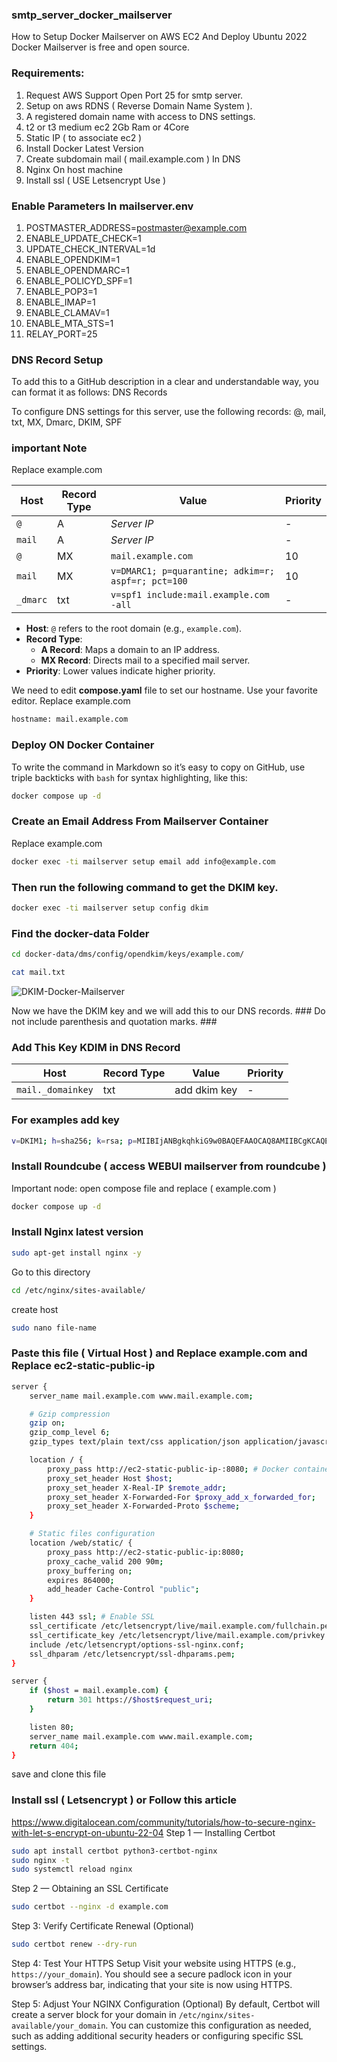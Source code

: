 ### smtp_server_docker_mailserver
How to Setup Docker Mailserver on AWS EC2 And Deploy Ubuntu 2022
Docker Mailserver is free and open source.

### Requirements:
1. Request AWS Support Open Port 25 for smtp server.
2. Setup on aws RDNS ( Reverse Domain Name System ).
3. A registered domain name with access to DNS settings.
4. t2 or t3 medium ec2 2Gb Ram or 4Core
5. Static IP ( to associate ec2 )
6. Install Docker Latest Version
7. Create subdomain mail ( mail.example.com ) In DNS
8. Nginx On host machine
9. Install ssl ( USE Letsencrypt Use )

### Enable Parameters In mailserver.env
1. POSTMASTER_ADDRESS=postmaster@example.com
2. ENABLE_UPDATE_CHECK=1
3. UPDATE_CHECK_INTERVAL=1d
4. ENABLE_OPENDKIM=1
5. ENABLE_OPENDMARC=1
6. ENABLE_POLICYD_SPF=1
7. ENABLE_POP3=1
8. ENABLE_IMAP=1
9. ENABLE_CLAMAV=1
10. ENABLE_MTA_STS=1
11. RELAY_PORT=25

### DNS Record Setup
To add this to a GitHub description in a clear and understandable way, you can format it as follows:
DNS Records

To configure DNS settings for this server, use the following records:
@, mail, txt, MX, Dmarc, DKIM, SPF
### important Note
Replace example.com

|   Host   |   Record Type   |      Value           | Priority |
|----------|-----------------|----------------------|----------|
| `@`      | A               | *Server IP*          | -        |
| `mail`   | A               | *Server IP*          | -        |
| `@`      | MX              | `mail.example.com`   | 10       |
| `mail`   | MX              | `v=DMARC1; p=quarantine; adkim=r; aspf=r; pct=100`  | 10       |
| `_dmarc` | txt             | `v=spf1 include:mail.example.com -all`              | -        |

- **Host**: `@` refers to the root domain (e.g., `example.com`).
- **Record Type**:
  - **A Record**: Maps a domain to an IP address.
  - **MX Record**: Directs mail to a specified mail server.
- **Priority**: Lower values indicate higher priority.


We need to edit **compose.yaml** file to set our hostname. Use your favorite editor.
Replace example.com
```bash
hostname: mail.example.com
```

### Deploy ON Docker Container
To write the command in Markdown so it’s easy to copy on GitHub, use triple backticks with `bash` for syntax highlighting, like this:

```bash
docker compose up -d
```
### Create an Email Address From Mailserver Container
Replace example.com
```bash
docker exec -ti mailserver setup email add info@example.com
```
### Then run the following command to get the DKIM key.
```bash
docker exec -ti mailserver setup config dkim
```
### Find the docker-data Folder
```bash
cd docker-data/dms/config/opendkim/keys/example.com/
```
```bash
cat mail.txt
```
![DKIM-Docker-Mailserver](https://github.com/user-attachments/assets/89afbbab-8730-4bdd-80d5-e59e7fb18679)

Now we have the DKIM key and we will add this to our DNS records. ### Do not include parenthesis and quotation marks. ###

### Add This Key KDIM in DNS Record
|           Host             |   Record Type   |      Value   | Priority |
|----------------------------|-----------------|--------------|----------|
| `mail._domainkey`          | txt             | add dkim key | -        |

### For examples add key
```bash
v=DKIM1; h=sha256; k=rsa; p=MIIBIjANBgkqhkiG9w0BAQEFAAOCAQ8AMIIBCgKCAQEAwf32ZQtSMObL/jRq9RN+A5jrYsbXkIZnEdOY3RW5wFgH+G8rN/Lcu8iCkHpp9nt0xBEG6Aksq76wLDa2hPgFKoRAYZmCIrFInhsVgBgTxk2gAmauW4rZExevM3FZE1TzeMsfQHB78AJMNiXKdQpRCR+ivOvxH9ahx9TucW+Nc+03zYyfDB5I12fh6/hYnN0MF4xaDuu7Ddgrjeh/eukYYQOUEtxPOm21BPVCiHFhdGX3Nk08rRr1ZZN8807hsJZj4+aCStmk4We+ik/R/x8noa0r2rHVAc2iNO5kklmt/34ueMd+ZPmZw3DaGvu9KRuXuBjcnX9B/xXCUfJQqeuM5QIDAQAB
```
### Install Roundcube ( access WEBUI mailserver from roundcube ) 
Important node: open compose file and replace ( example.com )
```bash
docker compose up -d
```

### Install Nginx latest version 
```bash
sudo apt-get install nginx -y
```
Go to this directory
```bash
cd /etc/nginx/sites-available/
```
create host
```bash
sudo nano file-name
```

### Paste this file ( Virtual Host ) and Replace example.com and Replace ec2-static-public-ip
```bash
server {
    server_name mail.example.com www.mail.example.com;

    # Gzip compression
    gzip on;
    gzip_comp_level 6;
    gzip_types text/plain text/css application/json application/javascript text/xml application/xml text/javascript image/svg+xml;

    location / {
        proxy_pass http://ec2-static-public-ip-:8080; # Docker container running Roundcube
        proxy_set_header Host $host;
        proxy_set_header X-Real-IP $remote_addr;
        proxy_set_header X-Forwarded-For $proxy_add_x_forwarded_for;
        proxy_set_header X-Forwarded-Proto $scheme;
    }

    # Static files configuration
    location /web/static/ {
        proxy_pass http://ec2-static-public-ip:8080;
        proxy_cache_valid 200 90m;
        proxy_buffering on;
        expires 864000;
        add_header Cache-Control "public";
    }

    listen 443 ssl; # Enable SSL
    ssl_certificate /etc/letsencrypt/live/mail.example.com/fullchain.pem;
    ssl_certificate_key /etc/letsencrypt/live/mail.example.com/privkey.pem;
    include /etc/letsencrypt/options-ssl-nginx.conf;
    ssl_dhparam /etc/letsencrypt/ssl-dhparams.pem;
}

server {
    if ($host = mail.example.com) {
        return 301 https://$host$request_uri;
    }

    listen 80;
    server_name mail.example.com www.mail.example.com;
    return 404;
}
```
save and clone this file 

### Install ssl ( Letsencrypt ) or Follow this article
https://www.digitalocean.com/community/tutorials/how-to-secure-nginx-with-let-s-encrypt-on-ubuntu-22-04
Step 1 — Installing Certbot
```bash
sudo apt install certbot python3-certbot-nginx
sudo nginx -t
sudo systemctl reload nginx
```

Step 2 — Obtaining an SSL Certificate
```bash
sudo certbot --nginx -d example.com
```
Step 3: Verify Certificate Renewal (Optional)
```bash
sudo certbot renew --dry-run
```

Step 4: Test Your HTTPS Setup
Visit your website using HTTPS (e.g., `https://your_domain`). You should see a secure padlock icon in your browser’s address bar, indicating that your site is now using HTTPS.

Step 5: Adjust Your NGINX Configuration (Optional)
By default, Certbot will create a server block for your domain in `/etc/nginx/sites-available/your_domain`. You can customize this configuration as needed, such as adding additional security headers or configuring specific SSL settings.




